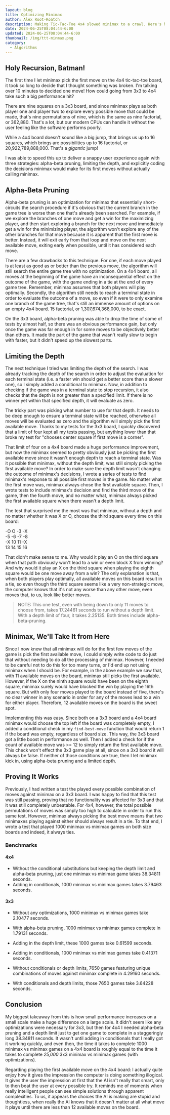 ```yaml
---
layout: blog
title: Optimizing Minimax
author: Alex Root-Roatch
description: Making Tic-Tac-Toe 4x4 slowed minimax to a crawl. Here's how I sped it up.
date: 2024-06-25T08:04:44-6:00
updated: 2024-06-25T08:04:44-6:00
thumbnail: /img/ttt-minmax.png
category: 
  - Algorithms
---
```


## Holy Recursion, Batman!

The first time I let minimax pick the first move on the 4x4 tic-tac-toe board, it took so long to decide that I thought something was broken. I'm talking over 10 minutes to decided one move! How could going from 3x3 to 4x4 take such a big performance hit? 

There are nine squares on a 3x3 board, and since minimax plays as both player one and player two to explore every possible move that could be made, that's nine permutations of nine, which is the same as nine factorial, or 362,880. That's a lot, but our modern CPUs can handle it without the user feeling like the software performs poorly.  

While a 4x4 board doesn't sound like a big jump, that brings us up to 16 squares, which brings are possibilities up to 16 factorial, or 20,922,789,888,000. That's a *gigantic* jump! 

I was able to speed this up to deliver a snappy user experience again with three strategies: alpha-beta pruning, limiting the depth, and explicitly coding the decisions minimax would make for its first moves without actually calling minimax.

## Alpha-Beta Pruning

Alpha-beta pruning is an optimization for minimax that essentially short-circuits the search procedure if it's obvious that the current branch in the game tree is worse than one that's already been searched. For example, if we explore the branches of one move and get a win for the maximizing player, and then start exploring a branch for the next move and immediately get a win for the minimizing player, the algorithm won't explore any of the other branches for that move because it is apparent that the first move is better. Instead, it will exit early from that loop and move on the next available move, exiting early when possible, until it has considered each move. 

There are a few drawbacks to this technique. For one, if each move played is at least as good as or better than the previous move, the algorithm will still search the entire game tree with no optimization. On a 4x4 board, all moves at the beginning of the game have an inconsequential effect on the outcome of the game, with the game ending in a tie at the end of every game tree. Remember, minimax assumes that both players will play optimally. Secondly, the algorithm still needs to reach a terminal state in order to evaluate the outcome of a move, so even if it were to only examine one branch of the game tree, that's still an immense amount of options on an empty 4x4 board. 15 factorial, or 1,307,674,368,000, to be exact. 

On the 3x3 board, alpha-beta pruning was able to drop the time of some of tests by almost half, so there was an obvious performance gain, but only once the game was far enough in for some moves to be objectively better than others. It made the part of the game that wasn't really slow to begin with faster, but it didn't speed up the slowest parts.  

## Limiting the Depth

The next technique I tried was limiting the depth of the search. I was already tracking the depth of the search in order to adjust the evaluation for each terminal state (i.e. a faster win should get a better score than a slower one), so I simply added a conditional to minimax. Now, in addition to checking if the game was in a terminal state to stop recursion, it also checks that the depth is not greater than a specified limit. If there is no winner yet within that specified depth, it will evaluate as zero. 

The tricky part was picking what number to use for that depth. It needs to be deep enough to ensure a terminal state will be reached, otherwise all moves will be evaluated as zero and the algorithm will simply pick the first available move. Thanks to my tests for the 3x3 board, I quickly discovered that a limit of four kept all my tests passing, but anything lower than that broke my test for "chooses center square if first move is a corner". 

That limit of four on a 4x4 board made a huge performance improvement, but now the minimax seemed to pretty obviously just be picking the first available move since it wasn't enough depth to reach a terminal state. Was it possible that minimax, without the depth limit, was still simply picking the first available move? In order to make sure the depth limit wasn't changing the outcome of minimax's decisions, I wrote a series of tests to find minimax's response to all possible first moves in the game. No matter what the first move was, minimax always chose the first available square. Then, I wrote tests to include minimax's decision and find the third move of the game, then the fourth move, and no matter what, minimax always picked the first available square when there wasn't a depth limit. 

The test that surprised me the most was that minimax, without a depth and no matter whether it was X or O, choose the third square every time on this board:

<div>-O O -3 -X</div>
<div>-5 -6 -7 -8</div>
<div>-X 10 11 -X</div>
<div>13 14 15 16</div>

That didn't make sense to me. Why would it play an O on the third square when that path obviously won't lead to a win or even block X from winning? And why would it play an X on the third square when playing the eighth square would be one move away from a win? The only explanation is that, when both players play optimally, all available moves on this board result in a tie, so even though the third square seems like a very non-strategic move, the computer knows that it's not any worse than any other move, even moves that, to us, look like better moves. 

>NOTE: This one test, even with being down to only 11 moves to choose from, takes 17.24461 seconds to run without a depth limit. With a depth limit of four, it takes 2.25135. Both times include alpha-beta-pruning. 

## Minimax, We'll Take It from Here

Since I now knew that all minimax will do for the first few moves of the game is pick the first available move, I could simply write code to do just that without needing to do all the processing of minimax. However, I needed to be careful not to do this for too many turns, or I'd end up not using minimax when I should be. For example, in the above example we saw that, with 11 available moves on the board, minimax still picks the first available. However, if the X on the ninth square would have been on the eighth square, minimax surely would have blocked the win by playing the 16th square. But with only four moves played to the board instead of five, there's no clear winner in any scenario in order for any of the moves lead to a win for either player. Therefore, 12 available moves on the board is the sweet spot.  

Implementing this was easy. Since both on a 3x3 board and a 4x4 board minimax would choose the top left if the board was completely empty, I added a conditional check in my `find-best-move` function that would return 1 if the board was empty, regardless of board size. This way, the 3x3 board got a little boost in performance as well. Then I added a check for if the count of available move was >= 12 to simply return the first available move. This check won't effect the 3x3 game play at all, since on a 3x3 board it will always be false. If neither of those conditions are true, then I let minimax kick in, using alpha-beta pruning and a limited depth. 

## Proving It Works

Previously, I had written a test the played every possible combination of moves against minimax on a 3x3 board. I was happy to find that this test was still passing, proving that no functionality was affected for 3x3 and that it was still completely unbeatable. For 4x4, however, the total possible permutations of moves was simply too high to calculate in order to run this same test. However, minimax always picking the best move means that two minimaxes playing against either should always result in a tie. To that end, I wrote a test that played 1000 minimax vs minimax games on both size boards and indeed, it always ties. 

### Benchmarks

#### 4x4
- Without the conditional substitutions but keeping the depth limit and alpha-beta pruning, just one minimax vs minimax game takes 38.34811 seconds. 
- Adding in conditionals, 1000 minimax vs minimax games takes 3.79463 seconds. 

#### 3x3
- Without any optimizations, 1000 minimax vs minimax games take 2.10477 seconds. 
- With alpha-beta pruning, 1000 minimax vs minimax games complete in 1.79131 seconds. 
- Adding in the depth limit, these 1000 games take 0.61599 seconds. 
- Adding in conditionals, 1000 minimax vs minimax games take 0.41371 seconds. 


- Without conditionals or depth limits, 7650 games featuring unique combinations of moves against minimax complete in 4.29160 seconds. 
- With conditionals and depth limits, those 7650 games take 3.64228 seconds. 

## Conclusion

My biggest takeaway from this is how small performance increases on a small scale make a huge difference on a large scale. It didn't seem like any optimizations were necessary for 3x3, but then for 4x4 I needed alpha-beta pruning and a depth limit just to get one game to complete in a staggeringly long 38.34811 seconds. It wasn't until adding in conditionals that I really got it working quickly, and even then, the time it takes to complete 1000 minimax vs minimax games on a 4x4 board is roughly equal to the time it takes to complete *25,000* 3x3 minimax vs minimax games (with optimizations). 

Regarding playing the first available move on the 4x4 board: I actually quite enjoy how it gives the impression the computer is doing something illogical. It gives the user the impression at first that the AI isn't really that smart, only to then beat the user at every possible try. It reminds me of moments when really intelligent people can see simple solutions through apparent complexities. To us, it appears the choices the AI is making are stupid and thoughtless, when really the AI knows that it doesn't matter at all what move it plays until there are less than 12 available moves on the board.


